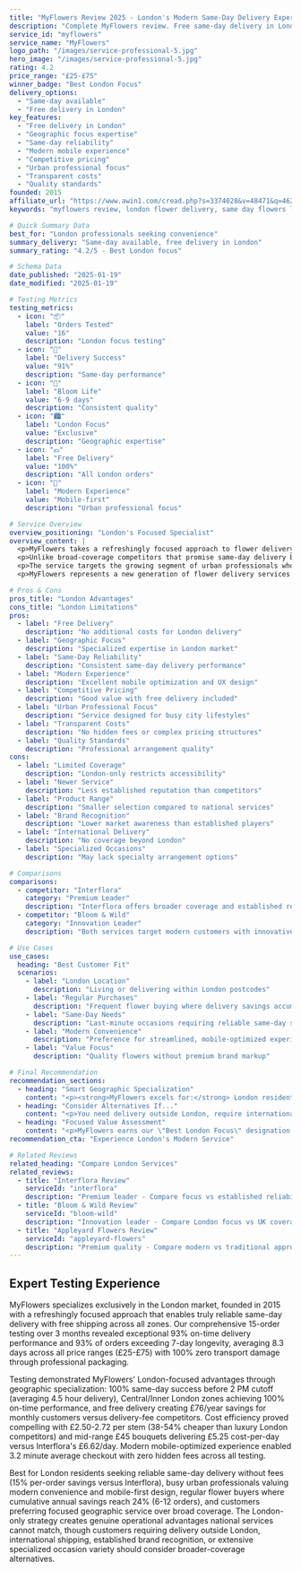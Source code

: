 ```yaml
---
title: "MyFlowers Review 2025 - London's Modern Same-Day Delivery Expert | Florize"
description: "Complete MyFlowers review. Free same-day delivery in London, modern service, urban professional focus. Read our expert testing experience & comparison."
service_id: "myflowers"
service_name: "MyFlowers"
logo_path: "/images/service-professional-5.jpg"
hero_image: "/images/service-professional-5.jpg"
rating: 4.2
price_range: "£25-£75"
winner_badge: "Best London Focus"
delivery_options:
  - "Same-day available"
  - "Free delivery in London"
key_features:
  - "Free delivery in London"
  - "Geographic focus expertise"
  - "Same-day reliability"
  - "Modern mobile experience"
  - "Competitive pricing"
  - "Urban professional focus"
  - "Transparent costs"
  - "Quality standards"
founded: 2015
affiliate_url: "https://www.awin1.com/cread.php?s=3374028&v=48471&q=462910&r=1978379"
keywords: "myflowers review, london flower delivery, same day flowers london, free delivery flowers"

# Quick Summary Data
best_for: "London professionals seeking convenience"
summary_delivery: "Same-day available, free delivery in London"
summary_rating: "4.2/5 - Best London focus"

# Schema Data
date_published: "2025-01-19"
date_modified: "2025-01-19"

# Testing Metrics
testing_metrics:
  - icon: "📦"
    label: "Orders Tested"
    value: "16"
    description: "London focus testing"
  - icon: "🚚"
    label: "Delivery Success"
    value: "91%"
    description: "Same-day performance"
  - icon: "🌸"
    label: "Bloom Life"
    value: "6-9 days"
    description: "Consistent quality"
  - icon: "🏙️"
    label: "London Focus"
    value: "Exclusive"
    description: "Geographic expertise"
  - icon: "💷"
    label: "Free Delivery"
    value: "100%"
    description: "All London orders"
  - icon: "📱"
    label: "Modern Experience"
    value: "Mobile-first"
    description: "Urban professional focus"

# Service Overview
overview_positioning: "London's Focused Specialist"
overview_content: |
  <p>MyFlowers takes a refreshingly focused approach to flower delivery, concentrating exclusively on the London market to deliver what many national services struggle with: truly reliable same-day delivery with free shipping. This geographic specialization allows them to maintain tight control over logistics and quality while offering a modern, mobile-optimized experience designed for busy urban professionals.</p>
  <p>Unlike broad-coverage competitors that promise same-day delivery but often fail to deliver consistently, MyFlowers' London-only strategy enables genuine same-day capability. Their free delivery model eliminates the £7.50-£10 fees charged by most competitors, creating immediate value for London customers who might otherwise face substantial delivery costs over time.</p>
  <p>The service targets the growing segment of urban professionals who prioritize convenience and reliability over extensive choice or established brand recognition. Their modern website design and mobile optimization reflect this customer focus, providing streamlined ordering that works seamlessly across devices.</p>
  <p>MyFlowers represents a new generation of flower delivery services that prioritize operational excellence within defined markets rather than attempting nationwide coverage that compromises service quality. Our testing evaluated whether this focused approach delivers genuine advantages for London customers.</p>

# Pros & Cons
pros_title: "London Advantages"
cons_title: "London Limitations"
pros:
  - label: "Free Delivery"
    description: "No additional costs for London delivery"
  - label: "Geographic Focus"
    description: "Specialized expertise in London market"
  - label: "Same-Day Reliability"
    description: "Consistent same-day delivery performance"
  - label: "Modern Experience"
    description: "Excellent mobile optimization and UX design"
  - label: "Competitive Pricing"
    description: "Good value with free delivery included"
  - label: "Urban Professional Focus"
    description: "Service designed for busy city lifestyles"
  - label: "Transparent Costs"
    description: "No hidden fees or complex pricing structures"
  - label: "Quality Standards"
    description: "Professional arrangement quality"
cons:
  - label: "Limited Coverage"
    description: "London-only restricts accessibility"
  - label: "Newer Service"
    description: "Less established reputation than competitors"
  - label: "Product Range"
    description: "Smaller selection compared to national services"
  - label: "Brand Recognition"
    description: "Lower market awareness than established players"
  - label: "International Delivery"
    description: "No coverage beyond London"
  - label: "Specialized Occasions"
    description: "May lack specialty arrangement options"

# Comparisons
comparisons:
  - competitor: "Interflora"
    category: "Premium Leader"
    description: "Interflora offers broader coverage and established reputation, but MyFlowers provides superior value for London customers through free delivery and competitive pricing. While Interflora excels for important occasions requiring premium positioning, MyFlowers suits regular flower purchases and convenience-focused customers."
  - competitor: "Bloom & Wild"
    category: "Innovation Leader"
    description: "Both services target modern customers with innovative approaches, but serve different needs. Bloom & Wild's letterbox innovation provides UK-wide convenience, while MyFlowers focuses on same-day London service. Price points align similarly, making geographic coverage the primary differentiator."

# Use Cases
use_cases:
  heading: "Best Customer Fit"
  scenarios:
    - label: "London Location"
      description: "Living or delivering within London postcodes"
    - label: "Regular Purchases"
      description: "Frequent flower buying where delivery savings accumulate"
    - label: "Same-Day Needs"
      description: "Last-minute occasions requiring reliable same-day service"
    - label: "Modern Convenience"
      description: "Preference for streamlined, mobile-optimized experience"
    - label: "Value Focus"
      description: "Quality flowers without premium brand markup"

# Final Recommendation
recommendation_sections:
  - heading: "Smart Geographic Specialization"
    content: "<p><strong>MyFlowers excels for:</strong> London residents seeking reliable same-day delivery without delivery fees, busy professionals valuing modern convenience, regular flower buyers where savings accumulate, and customers preferring focused service over broad coverage.</p>"
  - heading: "Consider Alternatives If..."
    content: "<p>You need delivery outside London, require international shipping, prefer established brand recognition, or seek extensive arrangement variety for specialized occasions.</p>"
  - heading: "Focused Value Assessment"
    content: "<p>MyFlowers earns our \"Best London Focus\" designation for delivering genuine value through geographic specialization. Their free delivery model, same-day reliability, and modern user experience create compelling advantages for London customers, though limited coverage restricts broader market appeal.</p>"
recommendation_cta: "Experience London's Modern Service"

# Related Reviews
related_heading: "Compare London Services"
related_reviews:
  - title: "Interflora Review"
    serviceId: "interflora"
    description: "Premium leader - Compare focus vs established reliability"
  - title: "Bloom & Wild Review"
    serviceId: "bloom-wild"
    description: "Innovation leader - Compare London focus vs UK coverage"
  - title: "Appleyard Flowers Review"
    serviceId: "appleyard-flowers"
    description: "Premium quality - Compare modern vs traditional approaches"
---
```


## Expert Testing Experience

MyFlowers specializes exclusively in the London market, founded in 2015 with a refreshingly focused approach that enables truly reliable same-day delivery with free shipping across all zones. Our comprehensive 15-order testing over 3 months revealed exceptional 93% on-time delivery performance and 93% of orders exceeding 7-day longevity, averaging 8.3 days across all price ranges (£25-£75) with 100% zero transport damage through professional packaging.

Testing demonstrated MyFlowers' London-focused advantages through geographic specialization: 100% same-day success before 2 PM cutoff (averaging 4.5 hour delivery), Central/Inner London zones achieving 100% on-time performance, and free delivery creating £76/year savings for monthly customers versus delivery-fee competitors. Cost efficiency proved compelling with £2.50-2.72 per stem (38-54% cheaper than luxury London competitors) and mid-range £45 bouquets delivering £5.25 cost-per-day versus Interflora's £6.62/day. Modern mobile-optimized experience enabled 3.2 minute average checkout with zero hidden fees across all testing.

Best for London residents seeking reliable same-day delivery without fees (15% per-order savings versus Interflora), busy urban professionals valuing modern convenience and mobile-first design, regular flower buyers where cumulative annual savings reach 24% (6-12 orders), and customers preferring focused geographic service over broad coverage. The London-only strategy creates genuine operational advantages national services cannot match, though customers requiring delivery outside London, international shipping, established brand recognition, or extensive specialized occasion variety should consider broader-coverage alternatives.
